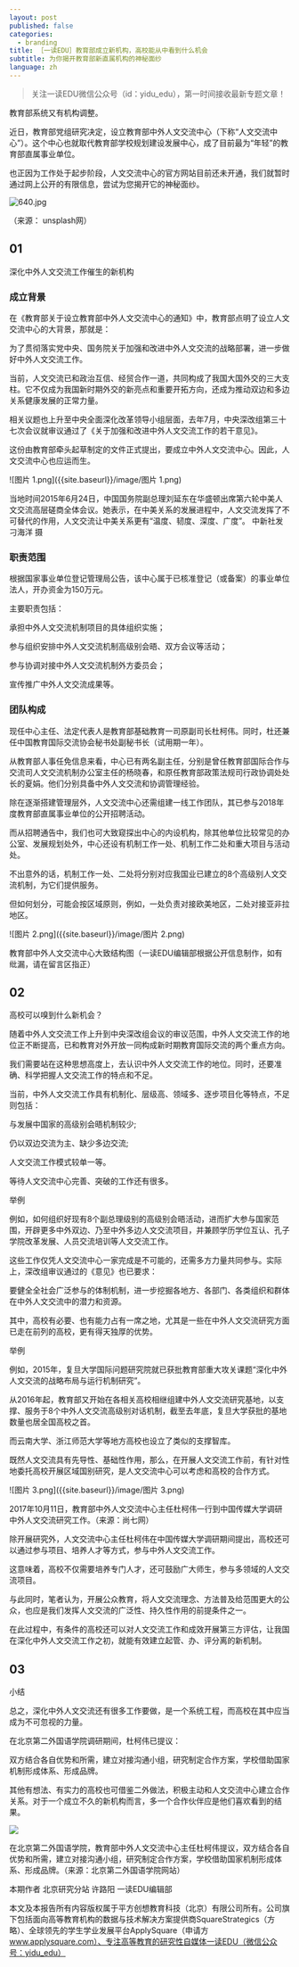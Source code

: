 ```yaml
---
layout: post
published: false
categories:
  - branding
title: ［一读EDU］教育部成立新机构，高校能从中看到什么机会
subtitle: 为你揭开教育部新直属机构的神秘面纱
language: zh
---
```

> 关注一读EDU微信公众号（id：yidu_edu），第一时间接收最新专题文章！

教育部系统又有机构调整。

近日，教育部党组研究决定，设立教育部中外人文交流中心（下称“人文交流中心”）。这个中心也就取代教育部学校规划建设发展中心，成了目前最为“年轻”的教育部直属事业单位。

也正因为工作处于起步阶段，人文交流中心的官方网站目前还未开通，我们就暂时通过网上公开的有限信息，尝试为您揭开它的神秘面纱。
 
![640.jpg]({{site.baseurl}}/image/640.jpg)

（来源： unsplash网）

## 01
深化中外人文交流工作催生的新机构
 
### 成立背景
 
在《教育部关于设立教育部中外人文交流中心的通知》中，教育部点明了设立人文交流中心的大背景，那就是：

为了贯彻落实党中央、国务院关于加强和改进中外人文交流的战略部署，进一步做好中外人文交流工作。
 
当前，人文交流已和政治互信、经贸合作一道，共同构成了我国大国外交的三大支柱。它不仅成为我国新时期外交的新亮点和重要开拓方向，还成为推动双边和多边关系健康发展的正常力量。
 
相关议题也上升至中央全面深化改革领导小组层面，去年7月，中央深改组第三十七次会议就审议通过了《关于加强和改进中外人文交流工作的若干意见》。

这份由教育部牵头起草制定的文件正式提出，要成立中外人文交流中心。因此，人文交流中心也应运而生。
 
![图片 1.png]({{site.baseurl}}/image/图片 1.png)

当地时间2015年6月24日，中国国务院副总理刘延东在华盛顿出席第六轮中美人文交流高层磋商全体会议。她表示，在中美关系的发展进程中，人文交流发挥了不可替代的作用，人文交流让中美关系更有“温度、韧度、深度、广度”。 中新社发 刁海洋 摄

### 职责范围
 
根据国家事业单位登记管理局公告，该中心属于已核准登记（或备案）的事业单位法人，开办资金为150万元。
 
主要职责包括：
 
承担中外人文交流机制项目的具体组织实施；

参与组织安排中外人文交流机制高级别会晤、双方会议等活动；

参与协调对接中外人文交流机制外方委员会；

宣传推广中外人文交流成果等。


### 团队构成
 
现任中心主任、法定代表人是教育部基础教育一司原副司长杜柯伟。同时，杜还兼任中国教育国际交流协会秘书处副秘书长（试用期一年）。
 
从教育部人事任免信息来看，中心已有两名副主任，分别是曾任教育部国际合作与交流司人文交流机制办公室主任的杨晓春，和原任教育部政策法规司行政协调处处长的夏娟。他们分别具备中外人文交流和协调管理经验。
 
除在逐渐搭建管理层外，人文交流中心还需组建一线工作团队，其已参与2018年度教育部直属事业单位的公开招聘活动。
 
而从招聘通告中，我们也可大致窥探出中心的内设机构，除其他单位比较常见的办公室、发展规划处外，中心还设有机制工作一处、机制工作二处和重大项目与活动处。
 
不出意外的话，机制工作一处、二处将分别对应我国业已建立的8个高级别人文交流机制，为它们提供服务。

但如何划分，可能会按区域原则，例如，一处负责对接欧美地区，二处对接亚非拉地区。
 
![图片 2.png]({{site.baseurl}}/image/图片 2.png)

教育部中外人文交流中心大致结构图（一读EDU编辑部根据公开信息制作，如有纰漏，请在留言区指正）
 
## 02
高校可以嗅到什么新机会？
 
随着中外人文交流工作上升到中央深改组会议的审议范围，中外人文交流工作的地位正不断提高，已和教育对外开放一同构成新时期教育国际交流的两个重点方向。
 
我们需要站在这种思想高度上，去认识中外人文交流工作的地位。同时，还要准确、科学把握人文交流工作的特点和不足。
 
当前，中外人文交流工作具有机制化、层级高、领域多、逐步项目化等特点，不足则包括：

与发展中国家的高级别会晤机制较少;

仍以双边交流为主、缺少多边交流;

人文交流工作模式较单一等。
 
等待人文交流中心完善、突破的工作还有很多。

举例

例如，如何组织好现有8个副总理级别的高级别会晤活动，进而扩大参与国家范围，开辟更多中外双边、乃至中外多边人文交流项目，并兼顾学历学位互认、孔子学院改革发展、人员交流培训等人文交流工作。
 
这些工作仅凭人文交流中心一家完成是不可能的，还需多方力量共同参与。实际上，深改组审议通过的《意见》也已要求：

要健全全社会广泛参与的体制机制，进一步挖掘各地方、各部门、各类组织和群体在中外人文交流中的潜力和资源。
 
其中，高校有必要、也有能力占有一席之地，尤其是一些在中外人文交流研究方面已走在前列的高校，更有得天独厚的优势。
 
举例

例如，2015年，复旦大学国际问题研究院就已获批教育部重大攻关课题“深化中外人文交流的战略布局与运行机制研究”。 

从2016年起，教育部又开始在各相关高校相继组建中外人文交流研究基地，以支撑、服务于8个中外人文交流高级别对话机制，截至去年底，复旦大学获批的基地数量也居全国高校之首。 

而云南大学、浙江师范大学等地方高校也设立了类似的支撑智库。
 
既然人文交流具有先导性、基础性作用，那么，在开展人文交流工作前，有针对性地委托高校开展区域国别研究，是人文交流中心可以考虑和高校的合作方式。

![图片 3.png]({{site.baseurl}}/image/图片 3.png)

2017年10月11日，教育部中外人文交流中心主任杜柯伟一行到中国传媒大学调研中外人文交流研究工作。（来源：尚七网）
 
除开展研究外，人文交流中心主任杜柯伟在中国传媒大学调研期间提出，高校还可以通过参与项目、培养人才等方式，参与中外人文交流工作。
 
这意味着，高校不仅需要培养专门人才，还可鼓励广大师生，参与多领域的人文交流项目。

与此同时，笔者认为，开展公众教育，将人文交流理念、方法普及给范围更大的公众，也应是我们发挥人文交流的广泛性、持久性作用的前提条件之一。
 
在此过程中，有条件的高校还可以对人文交流工作和成效开展第三方评估，让我国在深化中外人文交流工作之初，就能有效建立起管、办、评分离的新机制。
 
## 03
小结
 
总之，深化中外人文交流还有很多工作要做，是一个系统工程，而高校在其中应当成为不可忽视的力量。
 
在北京第二外国语学院调研期间，杜柯伟已提议：

双方结合各自优势和所需，建立对接沟通小组，研究制定合作方案，学校借助国家机制形成体系、形成品牌。
 
其他有想法、有实力的高校也可借鉴二外做法，积极主动和人文交流中心建立合作关系。对于一个成立不久的新机构而言，多一个合作伙伴应是他们喜欢看到的结果。
 
![]({{site.baseurl}}/image/640%20(1).jpg)

在北京第二外国语学院，教育部中外人文交流中心主任杜柯伟提议，双方结合各自优势和所需，建立对接沟通小组，研究制定合作方案，学校借助国家机制形成体系、形成品牌。（来源：北京第二外国语学院网站）
 

本期作者
北京研究分站  许路阳
一读EDU编辑部

本文及本报告所有内容版权属于平方创想教育科技（北京）有限公司所有。公司旗下包括面向高等教育机构的数据与技术解决方案提供商SquareStrategics（方略）、全球领先的学生学业发展平台ApplySquare（申请方 www.applysquare.com）、专注高等教育的研究性自媒体一读EDU（微信公众号：yidu_edu）











